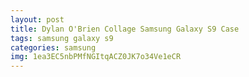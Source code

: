```yaml
---
layout: post
title: Dylan O'Brien Collage Samsung Galaxy S9 Case
tags: samsung galaxy s9
categories: samsung
img: 1ea3EC5nbPMfNGItqACZ0JK7o34Ve1eCR
---
```

